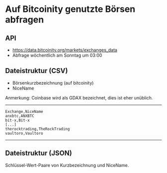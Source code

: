 # Auf Bitcoinity genutzte Börsen abfragen

## API
- https://data.bitcoinity.org/markets/exchanges_data
- Abfrage wöchentlich am Sonntag um 03:00

## Dateistruktur (CSV)
- Börsenkurzbezeichnung (auf bitcoinity)
- NiceName

Anmerkung: Coinbase wird als GDAX bezeichnet, dies ist eher unüblich.

---
    Exchange,NiceName
    anxbtc,ANXBTC
    bit-x,Bit-x
    [...]
    therocktrading,TheRockTrading
    vaultoro,Vaultoro
----

## Dateistruktur (JSON)
Schlüssel-Wert-Paare von Kurzbezeichnung und NiceName.
